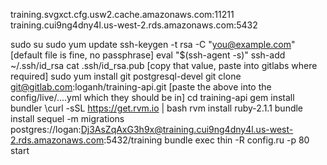training.svgxct.cfg.usw2.cache.amazonaws.com:11211
training.cui9ng4dny4l.us-west-2.rds.amazonaws.com:5432

sudo su
sudo yum update
ssh-keygen -t rsa -C "you@example.com"
[default file is fine, no passphrase]
eval "$(ssh-agent -s)"
ssh-add ~/.ssh/id_rsa
cat .ssh/id_rsa.pub
[copy that value, paste into gitlabs where required]
sudo yum install git postgresql-devel
git clone git@gitlab.com:loganh/training-api.git
[paste the above into the config/live/....yml which they should be in]
cd training-api
gem install bundler
\curl -sSL https://get.rvm.io | bash
rvm install ruby-2.1.1
bundle install
sequel -m migrations postgres://logan:Dj3AsZqAxG3h9x@training.cui9ng4dny4l.us-west-2.rds.amazonaws.com:5432/training
bundle exec thin -R config.ru -p 80 start
